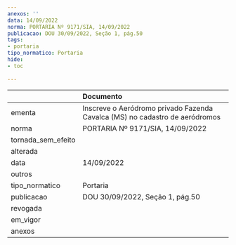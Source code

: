 ```yaml
---
anexos: ''
data: 14/09/2022
norma: PORTARIA Nº 9171/SIA, 14/09/2022
publicacao: DOU 30/09/2022, Seção 1, pág.50
tags:
- portaria
tipo_normatico: Portaria
hide: 
- toc 
 
---
```


|                    | Documento                                                                   |
|:-------------------|:----------------------------------------------------------------------------|
| ementa             | Inscreve o Aeródromo privado Fazenda Cavalca (MS) no cadastro de aeródromos |
| norma              | PORTARIA Nº 9171/SIA, 14/09/2022                                            |
| tornada_sem_efeito |                                                                             |
| alterada           |                                                                             |
| data               | 14/09/2022                                                                  |
| outros             |                                                                             |
| tipo_normatico     | Portaria                                                                    |
| publicacao         | DOU 30/09/2022, Seção 1, pág.50                                             |
| revogada           |                                                                             |
| em_vigor           |                                                                             |
| anexos             |                                                                             |
